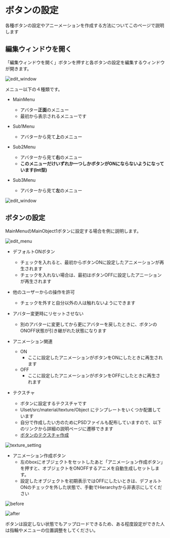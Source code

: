 # ボタンの設定

各種ボタンの設定やアニーメーションを作成する方法についてこのページで説明します

## 編集ウィンドウを開く

「編集ウィンドウを開く」ボタンを押すと各ボタンの設定を編集するウィンドウが開きます。

![edit_window](@site/static/img/UIsetImg/edit_animation.png)

メニュー以下の４種類です。

- MainMenu
  - アバター**正面**のメニュー
  - 最初から表示されるメニューです

- Sub1Menu
  - アバターから見て**上**のメニュー

- Sub2Menu
  - アバターから見て**右**のメニュー
  - **このメニューだけいずれか一つしかボタンがONにならないようになっています(Int型)**

- Sub3Menu
  - アバターから見て**左**のメニュー

![edit_window](@site/static/img/UIsetImg/menu_list.png)


## ボタンの設定

MainMenuのMainObject1ボタンに設定する場合を例に説明します。

![edit_menu](@site/static/img/UIsetImg/menu_introduction.png)

- デフォルトONボタン
  - チェックを入れると、最初からボタンONに設定したアニメーションが再生されます
  - チェックを入れない場合は、最初はボタンOFFに設定したアニーションが再生されます

- 他のユーザーからの操作を許可
  - チェックを外すと自分以外の人は触れないようにできます

- アバター変更時にリセットさせない
  - 別のアバターに変更してから更にアバターを戻したときに、ボタンのONOFF状態が引き継がれた状態になります

- アニメーション関連
  - ON
    - ここに設定したアニメーションがボタンをONにしたときに再生されます
  - OFF
    - ここに設定したアニメーションがボタンをOFFにしたときに再生されます

- テクスチャ
  - ボタンに設定するテクスチャです
  - UIset/src/material/texture/Object にテンプレートをいくつか配置しています
  - 自分で作成したい方のためにPSDファイルも配布していますので、以下のリンクから詳細の説明ページに遷移できます
  - [ボタンのテクスチャ作成](/docs/UIset/texture_edit)

![texture_setting](@site/static/img/UIsetImg/drag_texture.png)

- アニメーション作成ボタン
  - 左のboxにオブジェクトをセットしたあと「アニメーション作成ボタン」を押すと、オブジェクトをONOFFするアニメを自動生成しセットします。
  - 設定したオブジェクトを初期表示ではOFFにしたいときは、デフォルトONのチェックを外した状態で、手動でHierarchyから非表示にしてください

![before](@site/static/img/UIsetImg/create_before.png)

![after](@site/static/img/UIsetImg/create_after.png)


ボタンは設定しない状態でもアップロードできるため、ある程度設定ができた人は指輪やメニューの位置調整をしてください。
